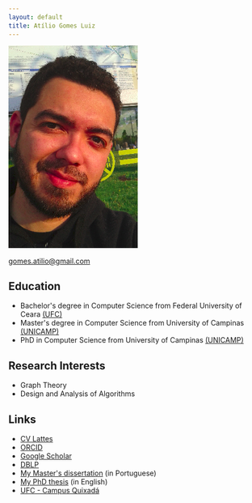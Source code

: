 ```yaml
---
layout: default
title: Atílio Gomes Luiz
---
```

<div class="blurb">
	<!--<h1>Atílio Gomes Luiz</h1>-->
	<img src="atilio.png" alt="atilio">
	<p><a href="mailto:gomes.atilio@gmail.com">gomes.atilio@gmail.com</a></p>
	<!--<p>I'm best known as the horrible cop from <em>A Touch of Evil</em> Don't trust me. <a href="/about">Read more about my life...</a></p>-->
	<h2>Education</h2>
        <ul>
	<li>Bachelor's degree in Computer Science from Federal University of Ceara <a href="http://www.ufc.br" title="UFC" target="_blank">(UFC)</a></li>
        <li>Master's degree in Computer Science from University of Campinas <a href="http://www.unicamp.br/" title="UNICAMP" target="_blank">(UNICAMP)</a></li>
        <li>PhD in Computer Science from University of Campinas <a href="http://www.unicamp.br/" title="UNICAMP" target="_blank">(UNICAMP)</a></li>
	</ul>
	<h2>Research Interests</h2>			
            <ul>
            <li>Graph Theory</li>
            <li>Design and Analysis of Algorithms</li>
	    </ul>
        <h2>Links</h2>			
            <ul>
            <li><a href="http://lattes.cnpq.br/7364915463901013" title="CV Lattes" target="_blank">CV Lattes</a></li>
            <li><a href="https://orcid.org/0000-0002-6177-403X" title="ORCID" target="_blank">ORCID</a></li>
            <li><a href="https://scholar.google.com.br/citations?user=SoW-AFAAAAAJ&hl=pt-BR&oi=ao&hl=pt-BR" title="Google Scholar" target="_blank">Google Scholar</a></li>
		    <li><a href="https://dblp.uni-trier.de/pers/hd/l/Luiz:At=iacute=lio_G=" title="dblp" target="_blank">DBLP</a></li>
		    <li><a href="http://repositorio.unicamp.br/jspui/handle/REPOSIP/275526" title="my dissertation" target="_blank">My Master's dissertation</a> (in Portuguese)</li>
		    <li><a href="http://repositorio.unicamp.br/jspui/handle/REPOSIP/332078" title="my PhD thesis" target="_blank">My PhD thesis</a> (in English)</li>
		    <li><a href="https://www.quixada.ufc.br" title="UFC Quixadá" target="_blank">UFC - Campus Quixadá</a></li>
	    </ul>
</div><!-- /.blurb -->
